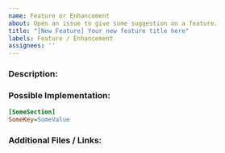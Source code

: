 ```yaml
---
name: Feature or Enhancement
about: Open an issue to give some suggestion on a feature.
title: "[New Feature] Your new feature title here"
labels: Feature / Enhancement
assignees: ''
---
```

<!--
  Fill in the placeholders below. Delete any headings and placeholders that you do not fill in. 
-->
### Description:
<!-- Describe your feature request here. -->

### Possible Implementation:
<!-- Tell us how this could be implemented, example INI code, etc. -->
```ini
[SomeSection]
SomeKey=SomeValue
```

### Additional Files / Links:
<!-- Attach additional files or links to content related to the feature report here (images/gifs/videos etc). -->